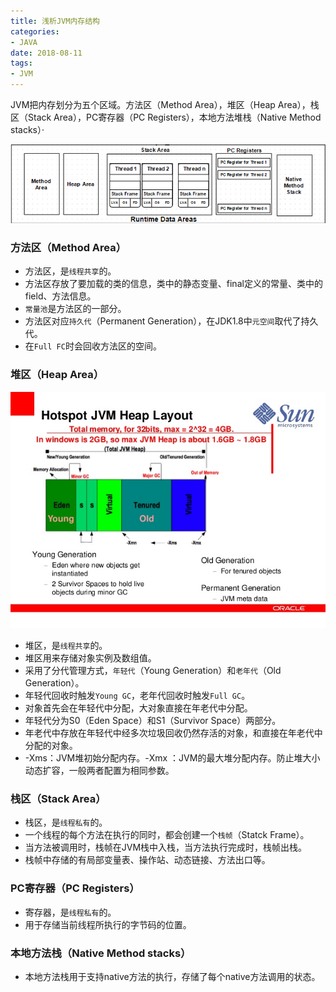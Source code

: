```yaml
---
title: 浅析JVM内存结构
categories:
- JAVA
date: 2018-08-11 
tags:
- JVM
---
```

JVM把内存划分为五个区域。方法区（Method Area），堆区（Heap Area），栈区（Stack Area），PC寄存器（PC Registers），本地方法堆栈（Native Method stacks）·   

![](https://github.com/echolixiaopeng/blog/raw/master/data/JVM%20Runtime%20Data%20Areas.png)

### 方法区（Method Area）

* 方法区，是`线程共享`的。
* 方法区存放了要加载的类的信息，类中的静态变量、final定义的常量、类中的field、方法信息。
* `常量池`是方法区的一部分。
* 方法区对应`持久代`（Permanent Generation），在JDK1.8中`元空间`取代了持久代。
* 在`Full FC`时会回收方法区的空间。

### 堆区（Heap Area）
![](https://github.com/echolixiaopeng/blog/raw/master/data/jvm-heap.jpg)

* 堆区，是`线程共享`的。
* 堆区用来存储对象实例及数组值。
* 采用了分代管理方式，`年轻代`（Young Generation）和`老年代`（Old Generation）。
* 年轻代回收时触发`Young GC`，老年代回收时触发`Full GC`。
* 对象首先会在年轻代中分配，大对象直接在年老代中分配。
* 年轻代分为S0（Eden Space）和S1（Survivor Space）两部分。
* 年老代中存放在年轻代中经多次垃圾回收仍然存活的对象，和直接在年老代中分配的对象。
* -Xms：JVM堆初始分配内存。-Xmx ：JVM的最大堆分配内存。防止堆大小动态扩容，一般两者配置为相同参数。

### 栈区（Stack Area）

* 栈区，是`线程私有`的。
* 一个线程的每个方法在执行的同时，都会创建一个`栈帧`（Statck Frame）。
* 当方法被调用时，栈帧在JVM栈中入栈，当方法执行完成时，栈帧出栈。
* 栈帧中存储的有局部变量表、操作站、动态链接、方法出口等。

### PC寄存器（PC Registers）
* 寄存器，是`线程私有`的。
* 用于存储当前线程所执行的字节码的位置。

### 本地方法栈（Native Method stacks）
* 本地方法栈用于支持native方法的执行，存储了每个native方法调用的状态。

